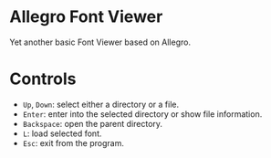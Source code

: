 # Allegro Font Viewer

Yet another basic Font Viewer based on Allegro.

# Controls

* `Up`, `Down`: select either a directory or a file.
* `Enter`: enter into the selected directory or show file information.
* `Backspace`: open the parent directory.
* `L`: load selected font.
* `Esc`: exit from the program.
